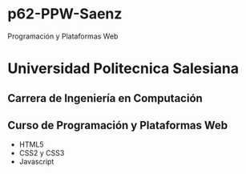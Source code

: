 # p62-PPW-Saenz
Programación y Plataformas Web
# Universidad Politecnica Salesiana
## Carrera de Ingeniería en Computación
## Curso de Programación y Plataformas Web

- HTML5
- CSS2 y CSS3
- Javascript



